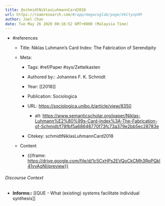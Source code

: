 ```yaml
---
title: @schmidtNiklasLuhmannCard2018
url: https://roamresearch.com/#/app/megacoglab/page/VkCtynphM
author: Joel Chan
date: Tue May 26 2020 00:16:52 GMT+0800 (Malaysia Time)
---
```


- #references

    - Title: Niklas Luhmann’s Card Index: The Fabrication of Serendipity

    - Meta:

        - Tags: #ref/Paper #sys/Zettelkasten

        - Authored by::  Johannes F. K. Schmidt

        - Year: [[2018]]

        - Publication: Sociologica

        - URL: https://sociologica.unibo.it/article/view/8350

            - alt: https://www.semanticscholar.org/paper/Niklas-Luhmann%E2%80%99s-Card-Index%3A-The-Fabrication-of-Schmidt/f78fbf5a68648770f73fc73a379e2bb5ec28783e

        - Citekey: schmidtNiklasLuhmannCard2018

    - Content

        - {{iframe: https://drive.google.com/file/d/1c5CxHPs2EVQoCkCMh3RpPQkI41vvAgNl/preview}}

###### Discourse Context

- **Informs::** [[QUE - What (existing) systems facilitate individual synthesis]]
